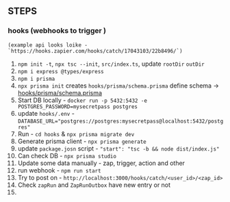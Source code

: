 ## STEPS

### hooks (webhooks to trigger )

    (example api looks loike - `https://hooks.zapier.com/hooks/catch/17043103/22b8496/`)

1. `npm init -t`, `npx tsc --init`, `src/index.ts`, update `rootDir` `outDir`
2. `npm i express @types/express`
3. `npm i prisma`
4. `npx prisma init` creates `hooks/prisma/schema.prisma` define schema -> [hooks/prisma/schema.prisma](hooks/prisma/schema.prisma)
5. Start DB locally - `docker run -p 5432:5432 -e POSTGRES_PASSWORD=mysecretpass postgres`
6. update `hooks/.env` - `DATABASE_URL="postgres://postgres:mysecretpass@localhost:5432/postgres"`
7. Run - `cd hooks` & `npx prisma migrate dev`
8. Generate prisma client - `npx prisma generate`
9. update `package.josn` script - `"start": "tsc -b && node dist/index.js"`
10. Can check DB - `npx prisma studio`
11. Update some data manually - zap, trigger, action and other
12. run webhook - `npm run start`
13. Try to post on - `http://localhost:3000/hooks/catch/<user_id>/<zap_id>`
14. Check `zapRun` and `ZapRunOutbox` have new entry or not
15. 
